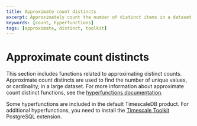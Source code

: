 ```yaml
---
title: Approximate count distincts
excerpt: Approximately count the number of distinct items in a dataset
keywords: [count, hyperfunctions]
tags: [approximate, distinct, toolkit]
---
```


# Approximate count distincts
This section includes functions related to approximating distinct counts.
Approximate count distincts are used to find the number of unique values, or
cardinality, in a large dataset. For more information about approximate count
distinct functions, see the
[hyperfunctions documentation][hyperfunctions-approx-count-distincts].

Some hyperfunctions are included in the default TimescaleDB product. For
additional hyperfunctions, you need to install the
[Timescale Toolkit][install-toolkit] PostgreSQL extension.

<hyperfunctionTable
    hyperfunctionFamily='approximate count distinct'
    includeExperimental
    sortByType
/>

[hyperfunctions-approx-count-distincts]: /timescaledb/:currentVersion:/how-to-guides/hyperfunctions/approx-count-distincts/
[install-toolkit]: /timescaledb/:currentVersion:/how-to-guides/hyperfunctions/install-toolkit
